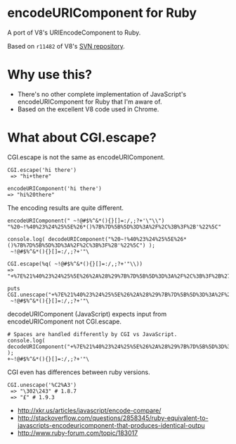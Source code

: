 encodeURIComponent for Ruby
=======================

A port of V8's URIEncodeComponent to Ruby.

Based on `r11482` of V8's [SVN repository](https://code.google.com/p/v8/wiki/Source).

# Why use this?

* There's no other complete implementation of JavaScript's encodeURIComponent for Ruby that I'm aware of.
* Based on the excellent V8 code used in Chrome.

# What about CGI.escape?

CGI.escape is not the same as encodeURIComponent.

```
CGI.escape('hi there')
 => "hi+there"

encodeURIComponent('hi there')
=> "hi%20there"
```

The encoding results are quite different.
```
encodeURIComponent(" ~!@#$%^&*(){}[]=:/,;?+'\"\\")
"%20~!%40%23%24%25%5E%26*()%7B%7D%5B%5D%3D%3A%2F%2C%3B%3F%2B'%22%5C"

console.log( decodeURIComponent("%20~!%40%23%24%25%5E%26*()%7B%7D%5B%5D%3D%3A%2F%2C%3B%3F%2B'%22%5C") );
 ~!@#$%^&*(){}[]=:/,;?+'"\

CGI.escape(%q( ~!@#$%^&*(){}[]=:/,;?+'"\\))
=> "+%7E%21%40%23%24%25%5E%26%2A%28%29%7B%7D%5B%5D%3D%3A%2F%2C%3B%3F%2B%27%22%5C"

puts CGI.unescape("+%7E%21%40%23%24%25%5E%26%2A%28%29%7B%7D%5B%5D%3D%3A%2F%2C%3B%3F%2B%27%22%5C")
 ~!@#$%^&*(){}[]=:/,;?+'"\
```

decodeURIComponent (JavaScript) expects input from encodeURIComponent not CGI.escape.

```
# Spaces are handled differently by CGI vs JavaScript.
console.log( decodeURIComponent("+%7E%21%40%23%24%25%5E%26%2A%28%29%7B%7D%5B%5D%3D%3A%2F%2C%3B%3F%2B%27%22%5C") );
+~!@#$%^&*(){}[]=:/,;?+'"\
```

CGI even has differences between ruby versions.
```
CGI.unescape('%C2%A3')
 => "\302\243" # 1.8.7
 => "£" # 1.9.3
```

- http://xkr.us/articles/javascript/encode-compare/
- http://stackoverflow.com/questions/2858345/ruby-equivalent-to-javascripts-encodeuricomponent-that-produces-identical-outpu
- http://www.ruby-forum.com/topic/183017